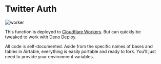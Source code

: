 # Twitter Auth

![worker](https://github.com/fourjuaneight/twitter-auth/actions/workflows/worker.yml/badge.svg)<br/>

This function is deployed to [Cloudflare Workers](https://developers.cloudflare.com/workers/). But can quickly be tweaked to work with [Deno Deploy](https://deno.com/deploy/docs).

All code is self-documented. Aside from the specific names of bases and tables in Airtable, everything is easily portable and ready to fork. You'll just need to provide your environment variables.
